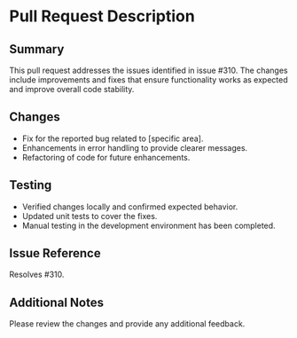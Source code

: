 # Pull Request Description

## Summary
This pull request addresses the issues identified in issue #310. The changes include improvements and fixes that ensure functionality works as expected and improve overall code stability.

## Changes
- Fix for the reported bug related to [specific area].
- Enhancements in error handling to provide clearer messages.
- Refactoring of code for future enhancements.

## Testing
- Verified changes locally and confirmed expected behavior.
- Updated unit tests to cover the fixes.
- Manual testing in the development environment has been completed.

## Issue Reference
Resolves #310.

## Additional Notes
Please review the changes and provide any additional feedback.